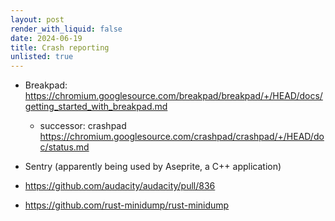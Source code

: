 ```yaml
---
layout: post
render_with_liquid: false
date: 2024-06-19
title: Crash reporting
unlisted: true
---
```


- Breakpad:
  <https://chromium.googlesource.com/breakpad/breakpad/+/HEAD/docs/getting_started_with_breakpad.md>

  - successor: crashpad
    <https://chromium.googlesource.com/crashpad/crashpad/+/HEAD/doc/status.md>

- Sentry (apparently being used by Aseprite, a C++ application)

- <https://github.com/audacity/audacity/pull/836>

- <https://github.com/rust-minidump/rust-minidump>
